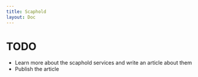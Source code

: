 ```yaml
---
title: Scaphold
layout: Doc
---
```


# TODO

- Learn more about the scaphold services and write an article about them
- Publish the article  
